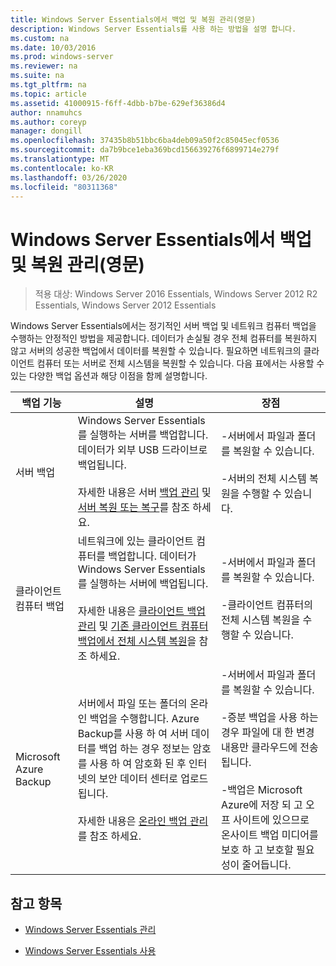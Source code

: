 ```yaml
---
title: Windows Server Essentials에서 백업 및 복원 관리(영문)
description: Windows Server Essentials를 사용 하는 방법을 설명 합니다.
ms.custom: na
ms.date: 10/03/2016
ms.prod: windows-server
ms.reviewer: na
ms.suite: na
ms.tgt_pltfrm: na
ms.topic: article
ms.assetid: 41000915-f6ff-4dbb-b7be-629ef36386d4
author: nnamuhcs
ms.author: coreyp
manager: dongill
ms.openlocfilehash: 37435b8b51bbc6ba4deb09a50f2c85045ecf0536
ms.sourcegitcommit: da7b9bce1eba369bcd156639276f6899714e279f
ms.translationtype: MT
ms.contentlocale: ko-KR
ms.lasthandoff: 03/26/2020
ms.locfileid: "80311368"
---
```

# <a name="manage-backup-and-restore-in-windows-server-essentials"></a>Windows Server Essentials에서 백업 및 복원 관리(영문)

>적용 대상: Windows Server 2016 Essentials, Windows Server 2012 R2 Essentials, Windows Server 2012 Essentials
 
 Windows Server Essentials에서는 정기적인 서버 백업 및 네트워크 컴퓨터 백업을 수행하는 안정적인 방법을 제공합니다. 데이터가 손실될 경우 전체 컴퓨터를 복원하지 않고 서버의 성공한 백업에서 데이터를 복원할 수 있습니다. 필요하면 네트워크의 클라이언트 컴퓨터 또는 서버로 전체 시스템을 복원할 수 있습니다. 다음 표에서는 사용할 수 있는 다양한 백업 옵션과 해당 이점을 함께 설명합니다.  
  
|백업 기능|설명|장점|  
|--------------------|-----------------|----------------|  
|서버 백업|Windows Server Essentials를 실행하는 서버를 백업합니다. 데이터가 외부 USB 드라이브로 백업됩니다.<br /><br /> 자세한 내용은 서버 [백업 관리](Manage-Server-Backup-in-Windows-Server-Essentials.md) 및 [서버 복원 또는 복구](Restore-or-repair-your-server-running-Windows-Server-Essentials.md)를 참조 하세요.|-서버에서 파일과 폴더를 복원할 수 있습니다.<br /><br /> -서버의 전체 시스템 복원을 수행할 수 있습니다.|  
|클라이언트 컴퓨터 백업|네트워크에 있는 클라이언트 컴퓨터를 백업합니다. 데이터가 Windows Server Essentials를 실행하는 서버에 백업됩니다.<br /><br /> 자세한 내용은 [클라이언트 백업 관리](Manage-Client-Computer-Backup-in-Windows-Server-Essentials.md) 및 [기존 클라이언트 컴퓨터 백업에서 전체 시스템 복원](Restore-a-full-system-from-an-existing-client-computer-backup.md)을 참조 하세요.|-서버에서 파일과 폴더를 복원할 수 있습니다.<br /><br /> -클라이언트 컴퓨터의 전체 시스템 복원을 수행할 수 있습니다.|  
| Microsoft Azure Backup|서버에서 파일 또는 폴더의 온라인 백업을 수행합니다. Azure Backup를 사용 하 여 서버 데이터를 백업 하는 경우 정보는 암호를 사용 하 여 암호화 된 후 인터넷의 보안 데이터 센터로 업로드 됩니다.<br /><br /> 자세한 내용은 [온라인 백업 관리](Manage-Online-Backup-in-Windows-Server-Essentials.md)를 참조 하세요.|-서버에서 파일과 폴더를 복원할 수 있습니다.<br /><br /> -증분 백업을 사용 하는 경우 파일에 대 한 변경 내용만 클라우드에 전송 됩니다.<br /><br /> -백업은 Microsoft Azure에 저장 되 고 오프 사이트에 있으므로 온사이트 백업 미디어를 보호 하 고 보호할 필요성이 줄어듭니다.|  
  
## <a name="see-also"></a>참고 항목  
  
-   [Windows Server Essentials 관리](Manage-Windows-Server-Essentials.md)  
  
-   [Windows Server Essentials 사용](../use/Use-Windows-Server-Essentials.md)
